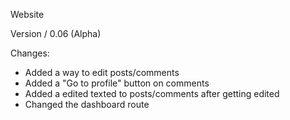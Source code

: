 Website

Version / 0.06 (Alpha)

Changes:

- Added a way to edit posts/comments
- Added a "Go to profile" button on comments
- Added a edited texted to posts/comments after getting edited
- Changed the dashboard route